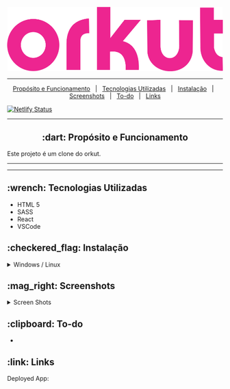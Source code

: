 <div align="center">
    <img src="./src/assets/images/orkut-logo.png">
</div>


<hr>
<p align="center">
    <a href="#-dart-propósito-e-funcionamento">Propósito e Funcionamento</a> &#xa0; | &#xa0; 
    <a href="#-wrench-tecnologias-utilizadas-">Tecnologias Utilizadas</a> &#xa0; | &#xa0; 
    <a href="#-checkered_flag-instalação-">Instalação</a> &#xa0; | &#xa0;
    <a href="#----mag_right-screenshots">Screenshots</a> &#xa0; | &#xa0;
    <a href="#-clipboard-to-do">To-do</a> &#xa0; | &#xa0;
    <a href="#-link-links-">Links</a>
</p>

[![Netlify Status](https://api.netlify.com/api/v1/badges/534b16de-6a78-4432-817c-4ed960299946/deploy-status)](https://app.netlify.com/sites/luisseidel/deploys)

<hr>

<h2 id="proposito" align="center"> :dart: Propósito e Funcionamento</h2>

<p>
    Este projeto é um clone do orkut.
</p>

<hr>

<hr>

<h2> :wrench: Tecnologias Utilizadas </h2>

<ul>
    <li>HTML 5</li>
    <li>SASS</li>
    <li>React</li>
    <li>VSCode</li>
</ul>

<h2> :checkered_flag: Instalação </h2>

<details>
    <summary>Windows / Linux</summary>
    1. Download this repo, and open it with VSCode.
    2. Install Live Server and Live Sass Compiler
    3. When done, just click Go Live and Watch Sass.
</details>


<h2>
    :mag_right: Screenshots
</h2>


<details>
    <summary>Screen Shots</summary>
    <div>
        <img src="./src/assets/images/01.png">
        <img src="./src/assets/images/02.png">
    </div>
</details>

<h2>:clipboard: To-do</h2>

<ul>
    <li></li>
</ul>

<h2> :link: Links </h2>

Deployed App: 
